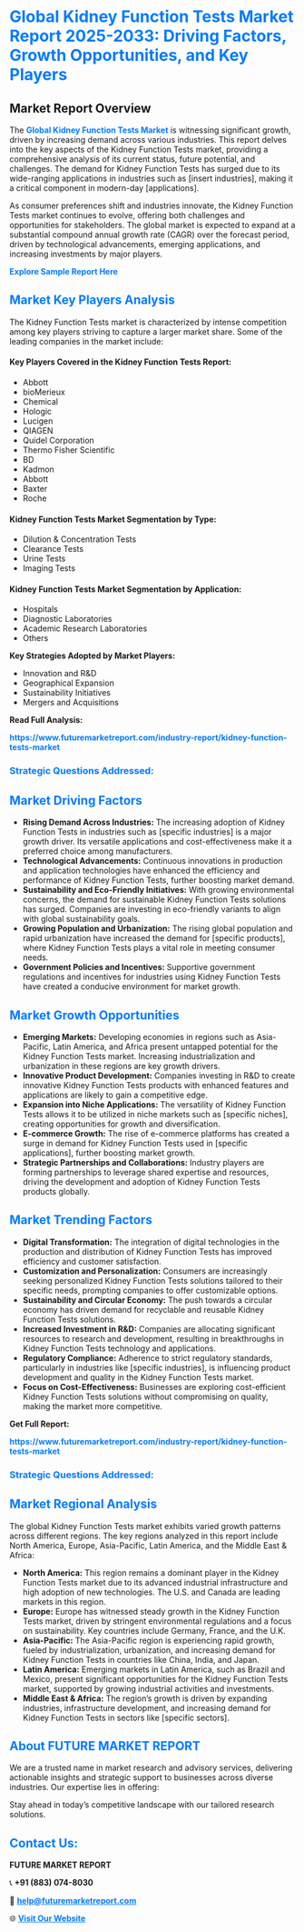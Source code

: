 <h1 style="color: #007BFF;">Global Kidney Function Tests Market Report 2025-2033: Driving Factors, Growth Opportunities, and Key Players</h1>

<section id="overview">
<h2>Market Report Overview</h2>
<p>The <a href="https://www.futuremarketreport.com/industry-report/kidney-function-tests-market" style="color: #007BFF; text-decoration: none;"><strong>Global Kidney Function Tests Market</strong></a> is witnessing significant growth, driven by increasing demand across various industries. This report delves into the key aspects of the Kidney Function Tests market, providing a comprehensive analysis of its current status, future potential, and challenges. The demand for Kidney Function Tests has surged due to its wide-ranging applications in industries such as [insert industries], making it a critical component in modern-day [applications].</p>
<p>As consumer preferences shift and industries innovate, the Kidney Function Tests market continues to evolve, offering both challenges and opportunities for stakeholders. The global market is expected to expand at a substantial compound annual growth rate (CAGR) over the forecast period, driven by technological advancements, emerging applications, and increasing investments by major players.</p>
</section>

<section id="overview">
<p><a href="https://www.futuremarketreport.com/request-sample/reportId=41153" style="color: #007BFF; text-decoration: none;"><strong>Explore Sample Report Here</strong></a></p>
</section>

<section id="key-players">
<h2 style="color: #007BFF;">Market Key Players Analysis</h2>
<p>The Kidney Function Tests market is characterized by intense competition among key players striving to capture a larger market share. Some of the leading companies in the market include:</p>
<h4>Key Players Covered in the Kidney Function Tests Report:</h4>
<ul><li>Abbott</li><li>bioMerieux</li><li>Chemical</li><li>Hologic</li><li>Lucigen</li><li>QIAGEN</li><li>Quidel Corporation</li><li>Thermo Fisher Scientific</li><li>BD</li><li>Kadmon</li><li>Abbott</li><li>Baxter</li><li>Roche</li></ul>
<h4>Kidney Function Tests Market Segmentation by Type:</h4>
<ul><li>Dilution &amp; Concentration Tests</li><li>Clearance Tests</li><li>Urine Tests</li><li>Imaging Tests</li></ul>

<h4>Kidney Function Tests Market Segmentation by Application:</h4>
<ul><li>Hospitals</li><li>Diagnostic Laboratories</li><li>Academic Research Laboratories</li><li>Others</li></ul>
<p><strong>Key Strategies Adopted by Market Players:</strong></p>
<ul>
<li>Innovation and R&D</li>
<li>Geographical Expansion</li>
<li>Sustainability Initiatives</li>
<li>Mergers and Acquisitions</li>
</ul>
</section>

<section>
<p><strong>Read Full Analysis: </strong></p><a href="https://www.futuremarketreport.com/industry-report/kidney-function-tests-market" style="color: #007BFF; text-decoration: none;"><strong>https://www.futuremarketreport.com/industry-report/kidney-function-tests-market</strong></a>
<h3 style="color: #007BFF;">Strategic Questions Addressed:</h3>
</section>

<section id="driving-factors">
<h2 style="color: #007BFF;">Market Driving Factors</h2>
<ul>
<li><strong>Rising Demand Across Industries:</strong> The increasing adoption of Kidney Function Tests in industries such as [specific industries] is a major growth driver. Its versatile applications and cost-effectiveness make it a preferred choice among manufacturers.</li>
<li><strong>Technological Advancements:</strong> Continuous innovations in production and application technologies have enhanced the efficiency and performance of Kidney Function Tests, further boosting market demand.</li>
<li><strong>Sustainability and Eco-Friendly Initiatives:</strong> With growing environmental concerns, the demand for sustainable Kidney Function Tests solutions has surged. Companies are investing in eco-friendly variants to align with global sustainability goals.</li>
<li><strong>Growing Population and Urbanization:</strong> The rising global population and rapid urbanization have increased the demand for [specific products], where Kidney Function Tests plays a vital role in meeting consumer needs.</li>
<li><strong>Government Policies and Incentives:</strong> Supportive government regulations and incentives for industries using Kidney Function Tests have created a conducive environment for market growth.</li>
</ul>
</section>

<section id="growth-opportunities">
<h2 style="color: #007BFF;">Market Growth Opportunities</h2>
<ul>
<li><strong>Emerging Markets:</strong> Developing economies in regions such as Asia-Pacific, Latin America, and Africa present untapped potential for the Kidney Function Tests market. Increasing industrialization and urbanization in these regions are key growth drivers.</li>
<li><strong>Innovative Product Development:</strong> Companies investing in R&D to create innovative Kidney Function Tests products with enhanced features and applications are likely to gain a competitive edge.</li>
<li><strong>Expansion into Niche Applications:</strong> The versatility of Kidney Function Tests allows it to be utilized in niche markets such as [specific niches], creating opportunities for growth and diversification.</li>
<li><strong>E-commerce Growth:</strong> The rise of e-commerce platforms has created a surge in demand for Kidney Function Tests used in [specific applications], further boosting market growth.</li>
<li><strong>Strategic Partnerships and Collaborations:</strong> Industry players are forming partnerships to leverage shared expertise and resources, driving the development and adoption of Kidney Function Tests products globally.</li>
</ul>
</section>

<section id="trending-factors">
<h2 style="color: #007BFF;">Market Trending Factors</h2>
<ul>
<li><strong>Digital Transformation:</strong> The integration of digital technologies in the production and distribution of Kidney Function Tests has improved efficiency and customer satisfaction.</li>
<li><strong>Customization and Personalization:</strong> Consumers are increasingly seeking personalized Kidney Function Tests solutions tailored to their specific needs, prompting companies to offer customizable options.</li>
<li><strong>Sustainability and Circular Economy:</strong> The push towards a circular economy has driven demand for recyclable and reusable Kidney Function Tests solutions.</li>
<li><strong>Increased Investment in R&D:</strong> Companies are allocating significant resources to research and development, resulting in breakthroughs in Kidney Function Tests technology and applications.</li>
<li><strong>Regulatory Compliance:</strong> Adherence to strict regulatory standards, particularly in industries like [specific industries], is influencing product development and quality in the Kidney Function Tests market.</li>
<li><strong>Focus on Cost-Effectiveness:</strong> Businesses are exploring cost-efficient Kidney Function Tests solutions without compromising on quality, making the market more competitive.</li>
</ul>
</section>

<section>
<p><strong>Get Full Report: </strong></p><a href="https://www.futuremarketreport.com/industry-report/kidney-function-tests-market" style="color: #007BFF; text-decoration: none;"><strong>https://www.futuremarketreport.com/industry-report/kidney-function-tests-market</strong></a>
<h3 style="color: #007BFF;">Strategic Questions Addressed:</h3>
</section>


<section id="regional-analysis">
<h2 style="color: #007BFF;">Market Regional Analysis</h2>
<p>The global Kidney Function Tests market exhibits varied growth patterns across different regions. The key regions analyzed in this report include North America, Europe, Asia-Pacific, Latin America, and the Middle East & Africa:</p>
<ul>
<li><strong>North America:</strong> This region remains a dominant player in the Kidney Function Tests market due to its advanced industrial infrastructure and high adoption of new technologies. The U.S. and Canada are leading markets in this region.</li>
<li><strong>Europe:</strong> Europe has witnessed steady growth in the Kidney Function Tests market, driven by stringent environmental regulations and a focus on sustainability. Key countries include Germany, France, and the U.K.</li>
<li><strong>Asia-Pacific:</strong> The Asia-Pacific region is experiencing rapid growth, fueled by industrialization, urbanization, and increasing demand for Kidney Function Tests in countries like China, India, and Japan.</li>
<li><strong>Latin America:</strong> Emerging markets in Latin America, such as Brazil and Mexico, present significant opportunities for the Kidney Function Tests market, supported by growing industrial activities and investments.</li>
<li><strong>Middle East & Africa:</strong> The region’s growth is driven by expanding industries, infrastructure development, and increasing demand for Kidney Function Tests in sectors like [specific sectors].</li>
</ul>
</section>

<footer>
<h2 style="color: #007BFF;">About FUTURE MARKET REPORT</h2>
<p>We are a trusted name in market research and advisory services, delivering actionable insights and strategic support to businesses across diverse industries. Our expertise lies in offering:</p>

<p>Stay ahead in today’s competitive landscape with our tailored research solutions.</p>

<h2 style="color: #007BFF;">Contact Us:</h2>
<p><strong>FUTURE MARKET REPORT</strong></p>
<p>📞 <strong>+91 (883) 074-8030</strong></p>
<p>📧 <strong><a href="mailto:help@futuremarketreport.com" style="color: #007BFF;">help@futuremarketreport.com</a></strong></p>
<p>🌐 <strong><a href="https://www.futuremarketreport.com/" style="color: #007BFF;">Visit Our Website</a></strong></p>
</footer>